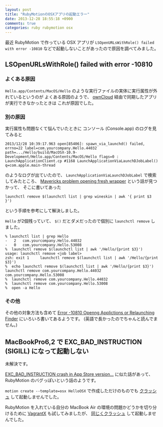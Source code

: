 ```yaml
---
layout: post
title: "RubyMotionのOSXアプリの起動エラー"
date: 2013-12-28 18:55:18 +0900
comments: true
categories: ruby rubymotion osx
---
```

最近 RubyMotion で作っている OSX アプリが
`LSOpenURLsWithRole() failed with error -10810`
などで起動しないことがあったので原因を調べてみました。

<!--more-->

## LSOpenURLsWithRole() failed with error -10810

### よくある原因

`Hello.app/Contents/MacOS/Hello`
のような実行ファイルの実体に実行属性が外れているというのが
よくある原因のようで、
[ownCloud](http://owncloud.org/)
経由で同期したアプリが実行できなかったときは
これが原因でした。

### 別の原因

実行属性も問題なくて悩んでいたときに
コンソール (Console.app) のログを見てみると

```
2013/12/28 10:39:17.963 open[85406]: spawn_via_launchd() failed, errno=22 label=com.yourcompany.Hello.44032 path=.../Hello/build/MacOSX-10.9-Development/Hello.app/Contents/MacOS/Hello flags=0 : LaunchApplicationClient.cp #1168 LaunchApplicationViaLaunchDJobLabel() q=com.apple.main-thread
```
のようなログが出ていたので、
`LaunchApplicationViaLaunchDJobLabel`
で検索してみたところ、
[Mavericks problem opening fresh wrapper](http://portingteam.com/topic/9723-mavericks-problem-opening-fresh-wrapper/)
という話が見つかって、
そこに書いてあった

```
launchctl remove $(launchctl list | grep wineskin | awk '{ print $3 }')
```

という手順を参考にして解決しました。

`Hello` が2個残っていて、
`$()` だとダメだったので個別に `launchctl remove` しました。

```
% launchctl list | grep Hello
-	2	com.yourcompany.Hello.44032
-	0	com.yourcompany.Hello.53008
%  launchctl remove $(launchctl list | awk '/Hello/{print $3}')
usage: launchctl remove <job label>
zsh: exit 1     launchctl remove $(launchctl list | awk '/Hello/{print $3}')
%  echo launchctl remove $(launchctl list | awk '/Hello/{print $3}')
launchctl remove com.yourcompany.Hello.44032 com.yourcompany.Hello.53008
%  launchctl remove com.yourcompany.Hello.44032
%  launchctl remove com.yourcompany.Hello.53008
%  open -a Hello
```

### その他

その他の対象方法も含めて
[Error -10810 Openng Applictions or Relaunching Finder](http://www.thexlab.com/faqs/error-10810.html)
にいろいろ書いてあるようです。
(英語で長かったのでちゃんと読んでません。)

## MacBookPro6,2 で EXC_BAD_INSTRUCTION (SIGILL) になって起動しない

未解決です。

[EXC_BAD_INSTRUCTION crash in App Store version...](https://github.com/MohawkApps/Hacker-Bar/issues/36)
に似た話があって、
RubyMotion のバグっぽいという話のようです。

`motion create --template=osx HelloOSX`
で作成しただけのものでも
[クラッシュ](https://gist.github.com/znz/8158061#file-helloosx-report-txt)
して起動しませんでした。

RubyMotion を入れている自分の MacBook Air の環境の問題かどうかを切り分けるために
[VagrantX](http://shin1x1.github.io/vagrantx/)
も試してみましたが、
[同じくクラッシュ](https://gist.github.com/znz/8158061#file-vagrantx-report-txt)
して起動しませんでした。
